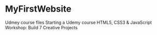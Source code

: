 # MyFirstWebsite
Udmey course files
Starting a Udemy course HTML5, CSS3 & JavaScript Workshop: Build 7 Creative Projects
